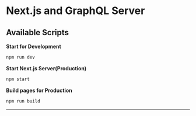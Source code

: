 # Next.js and GraphQL Server

## Available Scripts

**Start for Development**

```sh
npm run dev
```

**Start Next.js Server(Production)**

```sh
npm start
```

**Build pages for Production**

```sh
npm run build
```

---
